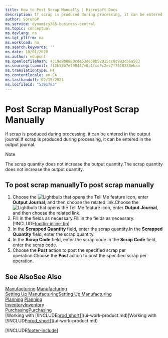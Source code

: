 ```yaml
---
title: How to Post Scrap Manually | Microsoft Docs
description: If scrap is produced during processing, it can be entered in the output journal. Note that the scrap quantity does not increase the output quantity.
author: SorenGP
ms.service: dynamics365-business-central
ms.topic: conceptual
ms.devlang: na
ms.tgt_pltfrm: na
ms.workload: na
ms.search.keywords: ''
ms.date: 10/01/2020
ms.author: edupont
ms.openlocfilehash: 4319e9b8880cde53d658b52015cc8c993cb6a583
ms.sourcegitcommit: ff2b55b7e790447e0c1fcd5c2ec7f7610338ebaa
ms.translationtype: HT
ms.contentlocale: en-CA
ms.lasthandoff: 02/15/2021
ms.locfileid: "5391783"
---
```

# <a name="post-scrap-manually"></a><span data-ttu-id="362b5-104">Post Scrap Manually</span><span class="sxs-lookup"><span data-stu-id="362b5-104">Post Scrap Manually</span></span>
<span data-ttu-id="362b5-105">If scrap is produced during processing, it can be entered in the output journal.</span><span class="sxs-lookup"><span data-stu-id="362b5-105">If scrap is produced during processing, it can be entered in the output journal.</span></span> 

> [!NOTE]
> <span data-ttu-id="362b5-106">The scrap quantity does not increase the output quantity.</span><span class="sxs-lookup"><span data-stu-id="362b5-106">The scrap quantity does not increase the output quantity.</span></span>  

## <a name="to-post-scrap-manually"></a><span data-ttu-id="362b5-107">To post scrap manually</span><span class="sxs-lookup"><span data-stu-id="362b5-107">To post scrap manually</span></span>  
1. <span data-ttu-id="362b5-108">Choose the ![Lightbulb that opens the Tell Me feature](media/ui-search/search_small.png "Tell me what you want to do") icon, enter **Output Journal**, and then choose the related link.</span><span class="sxs-lookup"><span data-stu-id="362b5-108">Choose the ![Lightbulb that opens the Tell Me feature](media/ui-search/search_small.png "Tell me what you want to do") icon, enter **Output Journal**, and then choose the related link.</span></span>  
2. <span data-ttu-id="362b5-109">Fill in the fields as necessary.</span><span class="sxs-lookup"><span data-stu-id="362b5-109">Fill in the fields as necessary.</span></span> [!INCLUDE[tooltip-inline-tip](includes/tooltip-inline-tip_md.md)]  
3. <span data-ttu-id="362b5-110">In the **Scrapped Quantity** field, enter the scrap quantity.</span><span class="sxs-lookup"><span data-stu-id="362b5-110">In the **Scrapped Quantity** field, enter the scrap quantity.</span></span>  
4. <span data-ttu-id="362b5-111">In the **Scrap Code** field, enter the scrap code.</span><span class="sxs-lookup"><span data-stu-id="362b5-111">In the **Scrap Code** field, enter the scrap code.</span></span>  
5. <span data-ttu-id="362b5-112">Choose the **Post** action to post the specified scrap per operation.</span><span class="sxs-lookup"><span data-stu-id="362b5-112">Choose the **Post** action to post the specified scrap per operation.</span></span>  

## <a name="see-also"></a><span data-ttu-id="362b5-113">See Also</span><span class="sxs-lookup"><span data-stu-id="362b5-113">See Also</span></span>  
<span data-ttu-id="362b5-114">[Manufacturing](production-manage-manufacturing.md)  </span><span class="sxs-lookup"><span data-stu-id="362b5-114">[Manufacturing](production-manage-manufacturing.md)  </span></span>  
[<span data-ttu-id="362b5-115">Setting Up Manufacturing</span><span class="sxs-lookup"><span data-stu-id="362b5-115">Setting Up Manufacturing</span></span>](production-configure-production-processes.md)  
<span data-ttu-id="362b5-116">[Planning](production-planning.md)    </span><span class="sxs-lookup"><span data-stu-id="362b5-116">[Planning](production-planning.md)    </span></span>  
[<span data-ttu-id="362b5-117">Inventory</span><span class="sxs-lookup"><span data-stu-id="362b5-117">Inventory</span></span>](inventory-manage-inventory.md)  
[<span data-ttu-id="362b5-118">Purchasing</span><span class="sxs-lookup"><span data-stu-id="362b5-118">Purchasing</span></span>](purchasing-manage-purchasing.md)  
<span data-ttu-id="362b5-119">[Working with [!INCLUDE[prod_short](includes/prod_short.md)]](ui-work-product.md)</span><span class="sxs-lookup"><span data-stu-id="362b5-119">[Working with [!INCLUDE[prod_short](includes/prod_short.md)]](ui-work-product.md)</span></span>


[!INCLUDE[footer-include](includes/footer-banner.md)]